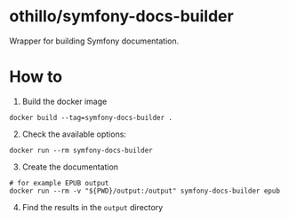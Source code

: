 othillo/symfony-docs-builder
============================

Wrapper for building Symfony documentation.

# How to 

1. Build the docker image

```
docker build --tag=symfony-docs-builder .
```

2. Check the available options:

```
docker run --rm symfony-docs-builder
```

3. Create the documentation

```
# for example EPUB output
docker run --rm -v "${PWD}/output:/output" symfony-docs-builder epub
```

4. Find the results in the `output` directory
